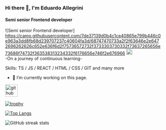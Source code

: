 ### Hi there 👋, I'm Eduardo Allegrini
#### Semi senior Frontend developer
![Semi senior Frontend developer]
https://camo.githubusercontent.com/7de37139d0b4c1ce40865e799b446c0e963a3dd8fb68d239707237c40604fa3d/68747470733a2f2f63646e2e6472696262626c652e636f6d2f75736572732f3733303730332f73637265656e73686f74732f363538313234332f6176656e746f2e676966
[<img src='https://camo.githubusercontent.com/7de37139d0b4c1ce40865e799b446c0e963a3dd8fb68d239707237c40604fa3d/68747470733a2f2f63646e2e6472696262626c652e636f6d2f75736572732f3733303730332f73637265656e73686f74732f363538313234332f6176656e746f2e676966' alt='github' height='20'>](https://github.com/EduardoAll)  
                   -On a journey of continuous learning-

Skills: TS / JS / REACT / HTML / CSS / GIT and many more

- 🔭 I’m currently working on this page. 


[<img src='https://cdn.jsdelivr.net/npm/simple-icons@3.0.1/icons/github.svg' alt='github' height='40'>](https://github.com/EduardoAll)  

[![trophy](https://github-profile-trophy.vercel.app/?username=EduardoAll)](https://github.com/ryo-ma/github-profile-trophy)

[![Top Langs](https://github-readme-stats.vercel.app/api/top-langs/?username=EduardoAll)](https://github.com/anuraghazra/github-readme-stats&count-private=true)

![GitHub streak stats](https://streak-stats.demolab.com/?user=EduardoAll)  
